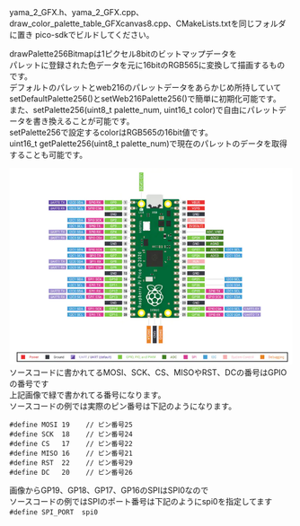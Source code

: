 yama_2_GFX.h、yama_2_GFX.cpp、draw_color_palette_table_GFXcanvas8.cpp、CMakeLists.txtを同じフォルダに置き pico-sdkでビルドしてください。  
  
drawPalette256Bitmapは1ピクセル8bitのビットマップデータを  
パレットに登録された色データを元に16bitのRGB565に変換して描画するものです。  
デフォルトのパレットとweb216のパレットデータをあらかじめ所持していて  
setDefaultPalette256()とsetWeb216Palette256()で簡単に初期化可能です。  
また、setPalette256(uint8_t palette_num, uint16_t color)で自由にパレットデータを書き換えることが可能です。  
setPalette256で設定するcolorはRGB565の16bit値です。  
uint16_t getPalette256(uint8_t palette_num)で現在のパレットのデータを取得することも可能です。  
  
![pico pinout](https://github.com/yamayamaru/yama_2_GFX/blob/main/img/raspberrypipicopinout.jpg)  
ソースコードに書かれてるMOSI、SCK、CS、MISOやRST、DCの番号はGPIOの番号です  
上記画像で緑で書かれてる番号になります。  
ソースコードの例では実際のピン番号は下記のようになります。  
  
    #define MOSI 19    // ピン番号25
    #define SCK  18    // ピン番号24
    #define CS   17    // ピン番号22
    #define MISO 16    // ピン番号21
    #define RST  22    // ピン番号29
    #define DC   20    // ピン番号26
  
画像からGP19、GP18、GP17、GP16のSPIはSPI0なので  
ソースコードの例ではSPIのポート番号は下記のようにspi0を指定してます  
`#define SPI_PORT  spi0`
